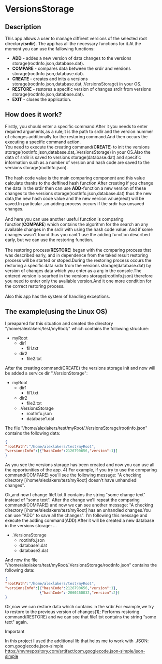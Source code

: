 # VersionsStorage
## Description
  This app allows a user to manage diffirent versions of the selected root directory(<strong>srdir</strong>).
The app has all the necessary functions for it.At the moment you can use the fallowing functions:
 - <strong>ADD</strong> - addes a new version of data changes to the versions storage(rootInfo.json,database.dat).
 - <strong>COMPARE</strong> - compares data between the srdir and versions storage(rootInfo.json,database.dat).
 - <strong>CREATE</strong> - creates and inits a versions storage(rootInfo.json,database.dat,.VersionsStorage) in your OS.
 - <strong>RESTORE</strong> - restores a specific version of changes srdir from versions storage(rootInfo.json,database.dat).
 - <strong>EXIT</strong> - closes the application.

## How does it work?
Firstly, you should enter a specific command.After it you needs to enter required arguments,as a rule,it is the path to srdir and the version nummer of changes additionally for the restoring command.And then occurs the executing a specific command action. 
  <br>You need to execute the creating command(<strong>CREATE</strong>) to init the versions storage(rootInfo.json,database.dat,.VersionsStorage) in your OS.Also the data of 
srdir is saved to versions storage(database.dat) and specific information such as a number of version and hash code are saved to the versions storage(rootInfo.json).</br>
  <br>The hash code value is the main comparing component and this value calculate thanks to the deffined hash function.After creating if you change the data in the srdir then can use <strong>ADD</strong>-function a new version of these changes to the versions storage(rootInfo.json,database.dat) thus the new data,the new hash code value and the new version value(next) will be saved.In particular ,an adding process occurs if the srdir has unsaved changes.</br>
  <br>And here you can use another useful function is comparing function(<strong>COMPARE</strong>) which contains the algorithm for the search an any available changes in the srdir with using the hash code value.
And if some changes wasn't found thus you cant't use the adding function described early, but we can use the restoring function.</br>
  <br>The restoring process(<strong>RESTORE</strong>) began with the comparing process that was described early, and in dependence from the taked result restoring process will be started or stoped.During the restoring process occurs the restoring a specific data srdir from the versions storage(database.dat) by version of changes data which you enter as a arg in the console.The entered version is searhed in the versions storage(rootInfo.json) therefore you need to enter only the avaliable version.And it one more condition for the correct restoring process.</br>
  <br>Also this app has the system of handling exceptions.</br>

## The example(using the Linux OS) 
I preapared for this situation and created the directory "/home/alexlakers/test/myRoot/" which contains the following structure:
- myRoot
  - dir1
    - fil1.txt
  - dir2
    - file2.txt
  
After the creating command(CREATE) the versions storage init and now will be added a service dir ".VersionStorage": 
- myRoot
  - dir1
    - fil1.txt
  - dir2
    - file2.txt
  - .VersionsStorage
    - rootInfo.json
    - database1.dat
  
The file "/home/alexlakers/test/myRoot/.VersionsStorage/rootInfo.json" contains the following data:
```json
{
"rootPath":"/home/alexlakers/test/myRoot",
"versionsInfo":[{"hashCode":2126790656,"version":1}]
}
  ```
As you see the versions storage has been created and now you can use all the opportunities of the app. 
4) For example, if you try to use the comparing command(COMPARE) you'll see the following message:
"A checking directory [/home/alexlakers/test/myRoot] doesn't have unhandled changes".

Ok,and now I change file1.txt.It contains the string "some change text" instead of "some text". After the change we'll repeat the comparing command(COMPARE) and now we can see another message:
  "A checking directory [/home/alexlakers/test/myRoot] has an unhandled changes.You can use "ADD" to save all the changes".
I'm following this message and execute the adding command(ADD).After it will be created a new database in the versions storage:
...
- .VersionsStorage
    - rootInfo.json
    - database1.dat
    - database2.dat

And now the file "/home/alexlakers/test/myRoot/.VersionsStorage/rootInfo.json" contains the following data:
```json
{
"rootPath":"/home/alexlakers/test/myRoot",
"versionsInfo":[{"hashCode":2126790656,"version":1},
                {"hashCode":-2060460032,"version":2}]
}
```
Ok,now we can restore data which contains in the srdir.For example,we try to restore to the previous version of changes(1);
Performs restoring command(RESTORE) and we can see that file1.txt contains the string "some text" again.

> [!IMPORTANT]
>In this project I used the additional lib that helps me to work with .JSON:
> com.googlecode.json-simple https://mvnrepository.com/artifact/com.googlecode.json-simple/json-simple
